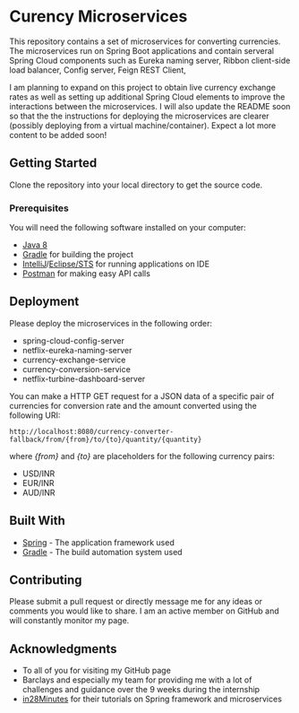 # Curency Microservices

This repository contains a set of microservices for converting currencies. The microservices run on
Spring Boot applications and contain serveral Spring Cloud components such as Eureka naming
server, Ribbon client-side load balancer, Config server, Feign REST Client,

I am planning to expand on this project to obtain live currency exchange rates as well as setting up
additional Spring Cloud elements to improve the interactions between the microservices. I will also
update the README soon so that the the instructions for deploying the microservices are clearer (possibly
deploying from a virtual machine/container). Expect a lot more content to be added soon!

## Getting Started

Clone the repository into your local directory to get the source code.

### Prerequisites

You will need the following software installed on your computer:
* [Java 8](https://www.oracle.com/technetwork/java/javase)
* [Gradle](https://gradle.org) for building the project
* [IntelliJ](https://www.jetbrains.com/idea)/[Eclipse/STS](https://spring.io/tools) for running applications
on IDE
* [Postman](https://www.getpostman.com) for making easy API calls

## Deployment

Please deploy the microservices in the following order:
* spring-cloud-config-server
* netflix-eureka-naming-server
* currency-exchange-service
* currency-conversion-service
* netflix-turbine-dashboard-server

You can make a HTTP GET request for a JSON data of a specific pair of currencies for conversion rate
and the amount converted using the following URI:
```
http://localhost:8080/currency-converter-fallback/from/{from}/to/{to}/quantity/{quantity}
```
where *{from}* and *{to}* are placeholders for the following currency pairs:
* USD/INR
* EUR/INR
* AUD/INR

## Built With

* [Spring](https://spring.io) - The application framework used
* [Gradle](https://gradle.org) - The build automation system used

## Contributing

Please submit a pull request or directly message me for any ideas or comments you would like to share.
I am an active member on GitHub and will constantly monitor my page.

## Acknowledgments

* To all of you for visiting my GitHub page
* Barclays and especially my team for providing me with a lot of challenges and guidance over the 9
weeks during the internship
* [in28Minutes](http://www.in28minutes.com) for their tutorials on Spring framework and microservices
